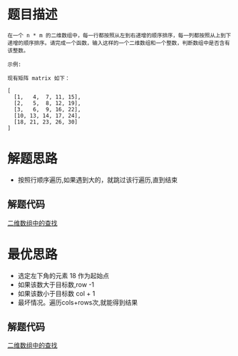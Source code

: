 # 题目描述 

```
在一个 n * m 的二维数组中，每一行都按照从左到右递增的顺序排序，每一列都按照从上到下递增的顺序排序。请完成一个函数，输入这样的一个二维数组和一个整数，判断数组中是否含有该整数。

示例:

现有矩阵 matrix 如下：

[
  [1,   4,  7, 11, 15],
  [2,   5,  8, 12, 19],
  [3,   6,  9, 16, 22],
  [10, 13, 14, 17, 24],
  [18, 21, 23, 26, 30]
]

```

# 解题思路
* 按照行顺序遍历,如果遇到大的，就跳过该行遍历,直到结束


## 解题代码

[二维数组中的查找](offer-4.py)

# 最优思路
* 选定左下角的元素 18 作为起始点
* 如果该数大于目标数,row -1
* 如果该数小于目标数 col + 1
* 最坏情况。遍历cols+rows次,就能得到结果

## 解题代码

[二维数组中的查找](offer-4.1.py)
 
